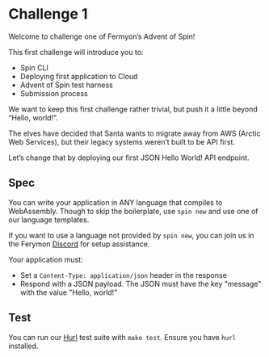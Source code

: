 # Challenge 1

Welcome to challenge one of Fermyon’s Advent of Spin!

This first challenge will introduce you to:

- Spin CLI
- Deploying first application to Cloud
- Advent of Spin test harness
- Submission process

We want to keep this first challenge rather trivial, but push it a little beyond “Hello, world!”.

The elves have decided that Santa wants to migrate away from AWS (Arctic Web Services), but their legacy systems weren’t built to be API first.

Let’s change that by deploying our first JSON Hello World! API endpoint.

## Spec

You can write your application in ANY language that compiles to WebAssembly. Though to skip the boilerplate, use `spin new` and use one of our language templates.

If you want to use a language not provided by `spin new`, you can join us in the Ferymon [Discord](https://discord.gg/AAFNfS7NGf) for setup assistance.

Your application must:

- Set a `Content-Type: application/json` header in the response
- Respond with a JSON payload. The JSON must have the key "message" with the value "Hello, world!"

## Test

You can run our [Hurl](https://hurl.dev) test suite with `make test`. Ensure you have `hurl` installed.
